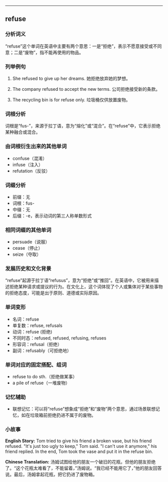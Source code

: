 
---------------
## refuse
### 分析词义

“refuse”这个单词在英语中主要有两个意思：一是“拒绝”，表示不愿意接受或不同意；二是“废物”，指不能再使用的物品。

### 列举例句

1. She refused to give up her dreams.
   她拒绝放弃她的梦想。

2. The company refused to accept the new terms.
   公司拒绝接受新的条款。

3. The recycling bin is for refuse only.
   垃圾桶仅供放置废物。

### 词根分析

词根是“fus-”，来源于拉丁语，意为“熔化”或“混合”。在“refuse”中，它表示拒绝某种融合或混合。

### 由词根衍生出来的其他单词

- confuse（混淆）
- infuse（注入）
- refutation（反驳）

### 词缀分析

- 前缀：无
- 词根：fus-
- 中缀：无
- 后缀：-e，表示动词的第三人称单数形式

### 相同词缀的其他单词

- persuade（说服）
- cease（停止）
- seize（夺取）

### 发展历史和文化背景

“refuse”起源于拉丁语“refusus”，意为“拒绝”或“推回”。在英语中，它被用来描述拒绝某种请求或提议的行为。在文化上，这个词体现了个人或集体对于某些事物的拒绝态度，可能是出于原则、道德或实际原因。

### 单词变形

- 名词：refuse
- 单复数：refuse, refusals
- 动词：refuse (拒绝)
- 不同时态：refused, refused, refusing, refuses
- 形容词：refusal（拒绝）
- 副词：refusably（可拒绝地）

### 单词对应的固定搭配、组词

- refuse to do sth.（拒绝做某事）
- a pile of refuse（一堆废物）

### 记忆辅助

- 联想记忆：可以将“refuse”想象成“拒绝”和“废物”两个意思，通过场景联想记忆，如在垃圾箱前拒绝扔进不属于的废物。

### 小故事

**English Story:**
Tom tried to give his friend a broken vase, but his friend refused. "It's just too ugly to keep," Tom said. "I can't use it anymore," his friend replied. In the end, Tom took the vase and put it in the refuse bin.

**Chinese Translation:**
汤姆试图给他的朋友一个破旧的花瓶，但他的朋友拒绝了。“这个花瓶太难看了，不能留着，”汤姆说。“我已经不能用它了，”他的朋友回答说。最后，汤姆拿起花瓶，把它扔进了废物箱。

